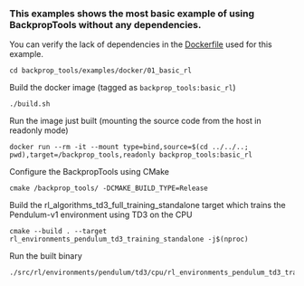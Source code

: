 ### This examples shows the most basic example of using BackpropTools without any dependencies.
You can verify the lack of dependencies in the [Dockerfile](Dockerfile) used for this example.
```
cd backprop_tools/examples/docker/01_basic_rl
```
Build the docker image (tagged as `backprop_tools:basic_rl`)
```
./build.sh
```
Run the image just built (mounting the source code from the host in readonly mode)
```
docker run --rm -it --mount type=bind,source=$(cd ../../..; pwd),target=/backprop_tools,readonly backprop_tools:basic_rl
```
Configure the BackpropTools using CMake
```
cmake /backprop_tools/ -DCMAKE_BUILD_TYPE=Release
```
Build the rl_algorithms_td3_full_training_standalone target which trains the Pendulum-v1 environment using TD3 on the CPU
```
cmake --build . --target rl_environments_pendulum_td3_training_standalone -j$(nproc)
```
Run the built binary
```
./src/rl/environments/pendulum/td3/cpu/rl_environments_pendulum_td3_training_standalone
```
